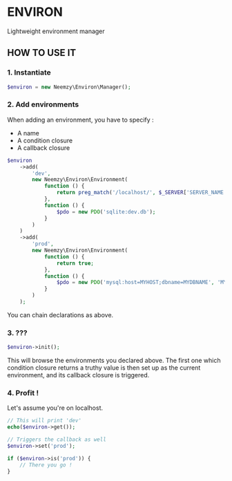 # ENVIRON

Lightweight environment manager

## HOW TO USE IT

### 1. Instantiate

```php
$environ = new Neemzy\Environ\Manager();
```

### 2. Add environments

When adding an environment, you have to specify :

- A name
- A condition closure
- A callback closure

```php
$environ
    ->add(
        'dev',
        new Neemzy\Environ\Environment(
            function () {
                return preg_match('/localhost/', $_SERVER['SERVER_NAME']);
            },
            function () {
                $pdo = new PDO('sqlite:dev.db');
            }
        )
    )
    ->add(
        'prod',
        new Neemzy\Environ\Environment(
            function () {
                return true;
            },
            function () {
                $pdo = new PDO('mysql:host=MYHOST;dbname=MYDBNAME', 'MYUSER', 'MYPASSWORD');
            }
        )
    );
```

You can chain declarations as above.

### 3. ???

```php
$environ->init();
```

This will browse the environments you declared above. The first one which condition closure returns a truthy value is then set up as the current environment, and its callback closure is triggered.

### 4. Profit !

Let's assume you're on localhost.

```php
// This will print 'dev'
echo($environ->get());

// Triggers the callback as well
$environ->set('prod');

if ($environ->is('prod')) {
    // There you go !
}
```
